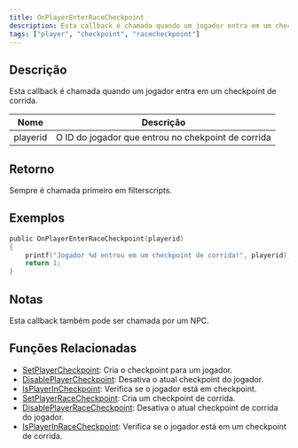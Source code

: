```yaml
---
title: OnPlayerEnterRaceCheckpoint
description: Esta callback é chamada quando um jogador entra em um checkpoint de corrida.
tags: ["player", "checkpoint", "racecheckpoint"]
---
```


## Descrição

Esta callback é chamada quando um jogador entra em um checkpoint de corrida.

| Nome     | Descrição                                          |
| -------- | -------------------------------------------------- |
| playerid | O ID do jogador que entrou no chekpoint de corrida |

## Retorno

Sempre é chamada primeiro em filterscripts.

## Exemplos

```c
public OnPlayerEnterRaceCheckpoint(playerid)
{
    printf("Jogador %d entrou em um checkpoint de corrida!", playerid);
    return 1;
}
```

## Notas

Esta callback também pode ser chamada por um NPC.

## Funções Relacionadas

- [SetPlayerCheckpoint](../functions/SetPlayerCheckpoint.md): Cria o checkpoint para um jogador.
- [DisablePlayerCheckpoint](../functions/DisablePlayerCheckpoint.md): Desativa o atual checkpoint do jogador.
- [IsPlayerInCheckpoint](../functions/IsPlayerInRaceCheckpoint.md): Verifica se o jogador está em checkpoint.
- [SetPlayerRaceCheckpoint](../functions/SetPlayerRaceCheckpoint.md): Cria um checkpoint de corrida.
- [DisablePlayerRaceCheckpoint](../functions/DisablePlayerRaceCheckpoint.md): Desativa o atual checkpoint de corrida do jogador.
- [IsPlayerInRaceCheckpoint](../functions/IsPlayerInRaceCheckpoint.md): Verifica se o jogador está em um checkpoint de corrida.
